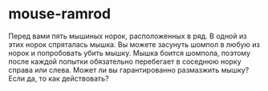 # mouse-ramrod
Перед вами пять мышиных норок, расположенных в ряд. В одной из этих норок спряталась мышка. Вы можете засунуть шомпол в любую из норок и попробовать убить мышку. Мышка боится шомпола, поэтому после каждой попытки обязательно перебегает в соседнюю норку справа или слева. Может ли вы гарантированно размазжить мышку? Если да, то как действовать?
